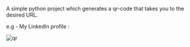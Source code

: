 A simple python project which generates a qr-code that takes you to the desired URL.

e.g - My LinkedIn profile : 

![qr](https://github.com/user-attachments/assets/b723b82d-c744-49fc-8441-c567859aec62)
